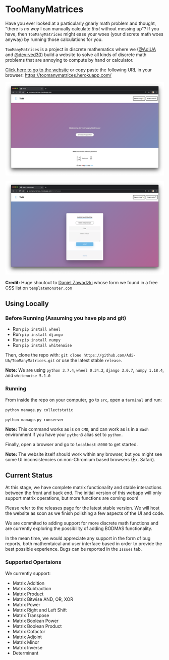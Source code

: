 # TooManyMatrices

Have you ever looked at a particularly gnarly math problem and thought, "there is _no way_ I can manually calculate _that_ without messing up"? If you have, then `TooManyMatrices` might ease your woes (your discrete math woes anyway) by running those calculations for you.

`TooManyMatrices` is a project in discrete mathematics where we ([@AdiUA](https://github.com/Adi-UA) and [@dev-ved30](https://github.com/dev-ved30)) build a website to solve all kinds of discrete math problems that are annoying to compute by hand or calculator.

[Click here to go to the website](https://toomanymatrices.herokuapp.com/) or copy paste the following URL in your browser: https://toomanymatrices.herokuapp.com/

![](images/Homepage.png)

![](images/operation.png)

**Credit:** Huge shoutout to [Daniel Zawadzki](https://codepen.io/danzawadzki/pens/showcase) whose form we found in a free CSS list on `templatemonster.com`

## Using Locally

### Before Running (Assuming you have pip and git)

* Run `pip install wheel`
* Run `pip install django`
* Run `pip install numpy`
* Run `pip install whitenoise`

Then, clone the repo with: `git clone https://github.com/Adi-UA/TooManyMatrices.git` or use the latest stable `release`.

**Note:** We are using `python 3.7.4`, `wheel 0.34.2`, `django 3.0.7`, `numpy 1.18.4`, and `whitenoise 5.1.0`

### Running

From inside the repo on your computer, go to `src`, open a `terminal` and run:

`python manage.py collectstatic`

`python manage.py runserver`

**Note:** This command works as is on `CMD`, and can work as is in a `Bash` environment if you have your `python3` alias set to `python`.

Finally, open a browser and go to `localhost:8000` to get started.

**Note:** The website itself should work within any browser, but you might see some UI inconsistencies on non-Chromium based browsers (Ex. Safari).

## Current Status

At this stage, we have complete matrix functionality and stable interactions between the front and back end. The initial version of this webapp will only support matrix operations, but more functions are coming soon! 

Please refer to the releases page for the latest stable version. We will host the website as soon as we finish polishing a few aspects of the UI and code.

We are commited to adding support for more discrete math functions and are currently exploring the possibility of adding BODMAS functionality. 

In the mean time, we would appreciate any support in the form of bug reports, both mathemtaical and user interface based in order to provide the best possible experience. Bugs can be reported in the `Issues` tab.

### Supported Opertaions

We currently support:
* Matrix Addition
* Matrix Subtraction
* Matrix Product
* Matrix Bitwise AND, OR, XOR
* Matrix Power
* Matrix Right and Left Shift
* Matrix Transpose
* Matrix Boolean Power
* Matrix Boolean Product
* Matrix Cofactor
* Matrix Adjoint
* Matrix Minor
* Matrix Inverse
* Determinant
